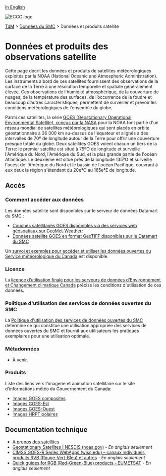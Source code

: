 [In English](readme_satellite_en.md)

![ECCC logo](../../img_eccc-logo.png)

[TdM](../../readme_fr.md) > [Données du SMC](../readme_fr.md) > Données et produits satellite

# Données et produits des observations satellite

Cette page décrit les données et produits de satellites météorologiques exploités par la NOAA (National Oceanic and Atmospheric Administration). Les instruments à bord de ces satellites fournissent des observations de la surface de la Terre à une résolution temporelle et spatiale généralement élevée. Ces observations de l'humidité atmosphérique, de la couverture de nuages, de la température des surfaces, de l’occurrence de la foudre et beaucoup d’autres caractéristiques, permettent de surveiller et prévoir les conditions météorologiques de l'ensemble du globe.

Parmi ces satellites, la série [GOES (Geostationary Operational Environmental Satellite), conçus par la NASA](https://science.nasa.gov/mission/goes/) pour la NOAA font partie d'un réseau mondial de satellites météorologiques qui sont placés en orbite géostationnaire à 36 000 km au-dessus de l'équateur et alignés à des intervalles de 70º de longitude autour de la Terre pour offrir une couverture presque totale du globe. Deux satellites GOES voient chacun un tiers de la Terre: le premier satellite est situé à 75ºO de longitude et surveille l'Amérique du Nord, l'Amérique du Sud, et la plus grande partie de l'océan Atlantique. Le deuxième est situé près de la longitude 135ºO et surveille l'ouest de l'Amérique du Nord et le bassin de l'océan Pacifique, couvrant à eux deux la région s'étendant du 20e°O au 165e°E de longitude.

## Accès

### Comment accéder aux données

Les données satellite sont disponibles sur le serveur de données Datamart du SMC :

* [Couches satellitaires GOES disponibles via des services web géospatiaux sur GeoMet-Weather](readme_satellite_geomet_fr.md):
* [Données satellite GOES en format GeoTIFF disponibles sur le Datamart du SMC](readme_satellite-datamart_fr.md)

Un [survol et exemples pour accéder et utiliser les données ouvertes du Service météorologique du Canada](../../usage/readme_fr.md) est disponible.

### Licence

La [licence d’utilisation finale pour les serveurs de données d’Environnement et Changement climatique Canada](../../licence/readme_fr.md) précise les conditions d'utilisation de ces données.

### Politique d'utilisation des services de données ouvertes du SMC

La [Politique d'utilisation des services de données ouvertes du SMC](../../usage-policy/readme_fr.md) détermine ce qui constitue une utilisation appropriée des services de données ouvertes du SMC et fournit aux utilisateurs les pratiques exemplaires pour une utilisation optimale.

### Métadonnées

* À venir.

### Produits

Liste des liens vers l'imagerie et animation satellitaire sur le site d'informations météo du Gouvernement du Canada:

* [Images GOES composites](https://meteo.gc.ca/satellite/index_f.html#goes_composites)
* [Images GOES-Est](https://meteo.gc.ca/satellite/index_f.html#goes_east)
* [Images GOES-Ouest](https://meteo.gc.ca/satellite/index_f.html#goes_west)
* [Images HRPT polaires](https://meteo.gc.ca/satellite/index_f.html#hrpt)

## Documentation technique

* [A propos des satellites](https://www.canada.ca/fr/environnement-changement-climatique/services/conditions-meteorologiques-ressources-outils-generaux/satellites.html)
* [Geostationary Satellites | NESDIS (noaa.gov)](https://www.nesdis.noaa.gov/our-satellites/currently-flying/geostationary-satellites) - _En anglais seulement_
* [CIMSS GOES-R Series WebApps (wisc.edu) – canaux individuels, produits RVB (Rouge-Vert-Bleu) et autres](https://cimss.ssec.wisc.edu/goes/GOESR_QuickGuides.html) -  _En anglais seulement_
* [Quick guides for RGB (Red-Green-Blue) products - EUMETSAT](https://resources.eumetrain.org/rgb_quick_guides/index.html) - _En anglais seulement_ 

  
